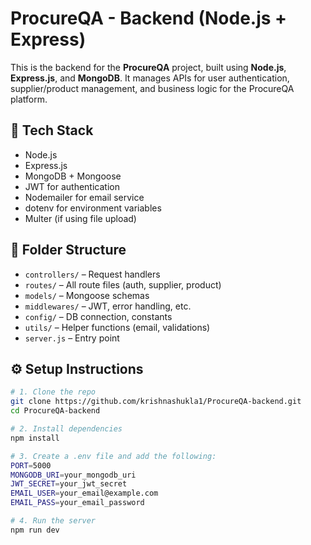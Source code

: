 # ProcureQA - Backend (Node.js + Express)

This is the backend for the **ProcureQA** project, built using **Node.js**, **Express.js**, and **MongoDB**. It manages APIs for user authentication, supplier/product management, and business logic for the ProcureQA platform.

## 🚀 Tech Stack
- Node.js
- Express.js
- MongoDB + Mongoose
- JWT for authentication
- Nodemailer for email service
- dotenv for environment variables
- Multer (if using file upload)

## 📁 Folder Structure
- `controllers/` – Request handlers
- `routes/` – All route files (auth, supplier, product)
- `models/` – Mongoose schemas
- `middlewares/` – JWT, error handling, etc.
- `config/` – DB connection, constants
- `utils/` – Helper functions (email, validations)
- `server.js` – Entry point

## ⚙️ Setup Instructions

```bash
# 1. Clone the repo
git clone https://github.com/krishnashukla1/ProcureQA-backend.git
cd ProcureQA-backend

# 2. Install dependencies
npm install

# 3. Create a .env file and add the following:
PORT=5000
MONGODB_URI=your_mongodb_uri
JWT_SECRET=your_jwt_secret
EMAIL_USER=your_email@example.com
EMAIL_PASS=your_email_password

# 4. Run the server
npm run dev
